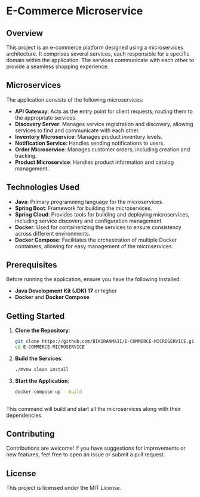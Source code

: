 # E-Commerce Microservice

## Overview

This project is an e-commerce platform designed using a microservices architecture. It comprises several services, each responsible for a specific domain within the application. The services communicate with each other to provide a seamless shopping experience.

## Microservices

The application consists of the following microservices:

- **API Gateway**: Acts as the entry point for client requests, routing them to the appropriate services.
- **Discovery Server**: Manages service registration and discovery, allowing services to find and communicate with each other.
- **Inventory Microservice**: Manages product inventory levels.
- **Notification Service**: Handles sending notifications to users.
- **Order Microservice**: Manages customer orders, including creation and tracking.
- **Product Microservice**: Handles product information and catalog management.

## Technologies Used

- **Java**: Primary programming language for the microservices.
- **Spring Boot**: Framework for building the microservices.
- **Spring Cloud**: Provides tools for building and deploying microservices, including service discovery and configuration management.
- **Docker**: Used for containerizing the services to ensure consistency across different environments.
- **Docker Compose**: Facilitates the orchestration of multiple Docker containers, allowing for easy management of the microservices.

## Prerequisites

Before running the application, ensure you have the following installed:

- **Java Development Kit (JDK) 17** or higher
- **Docker** and **Docker Compose**

## Getting Started

1. **Clone the Repository**:

   ```bash
   git clone https://github.com/BIKIRANMAJI/E-COMMERCE-MICROSERVICE.git
   cd E-COMMERCE-MICROSERVICE

2. **Build the Services**:

   ```bash
   ./mvnw clean install

3. **Start the Application**:

   ```bash
   docker-compose up --build
  
  This command will build and start all the microservices along with their dependencies.

## Contributing

Contributions are welcome! If you have suggestions for improvements or new features, feel free to open an issue or submit a pull request.

## License

This project is licensed under the MIT License.
